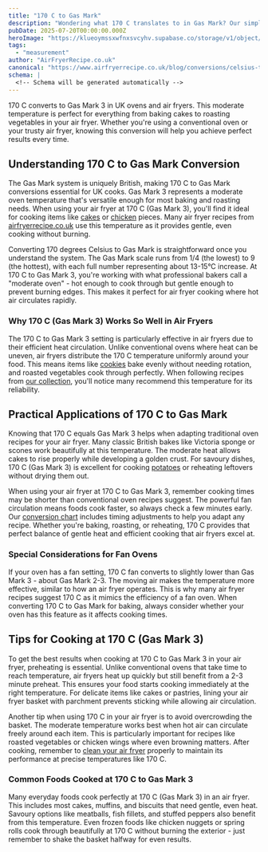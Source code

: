 ```yaml
---
title: "170 C to Gas Mark"
description: "Wondering what 170 C translates to in Gas Mark? Our simple guide breaks it down for both ovens and air fryers. You'll find clear conversions plus practical cooking advice. Perfect for UK home cooks who need quick temperature references."
pubDate: 2025-07-20T00:00:00.000Z
heroImage: "https://klueoymssxwfnxsvcyhv.supabase.co/storage/v1/object/public/Shmucket/170-c-to-gas-mark.png"
tags:
  - "measurement"
author: "AirFryerRecipe.co.uk"
canonical: "https://www.airfryerrecipe.co.uk/blog/conversions/celsius-to-gas-mark/170-c-to-gas-mark"
schema: |
  <!-- Schema will be generated automatically -->
---
```


<p id="">170 C converts to Gas Mark 3 in UK ovens and air fryers. This moderate temperature is perfect for everything from baking cakes to roasting vegetables in your air fryer. Whether you're using a conventional oven or your trusty air fryer, knowing this conversion will help you achieve perfect results every time.</p><h2 id="">Understanding 170 C to Gas Mark Conversion</h2><p id="">The Gas Mark system is uniquely British, making 170 C to Gas Mark conversions essential for UK cooks. Gas Mark 3 represents a moderate oven temperature that's versatile enough for most baking and roasting needs. When using your air fryer at 170 C (Gas Mark 3), you'll find it ideal for cooking items like <a href="https://www.airfryerrecipe.co.uk/recipe-category/cakes" id="">cakes</a> or <a href="https://www.airfryerrecipe.co.uk/recipe-category/chicken" id="">chicken</a> pieces. Many air fryer recipes from <a href="https://www.airfryerrecipe.co.uk" id="">airfryerrecipe.co.uk</a> use this temperature as it provides gentle, even cooking without burning.</p><p id="">Converting 170 degrees Celsius to Gas Mark is straightforward once you understand the system. The Gas Mark scale runs from 1/4 (the lowest) to 9 (the hottest), with each full number representing about 13-15°C increase. At 170 C to Gas Mark 3, you're working with what professional bakers call a "moderate oven" - hot enough to cook through but gentle enough to prevent burning edges. This makes it perfect for air fryer cooking where hot air circulates rapidly.</p><h3 id="">Why 170 C (Gas Mark 3) Works So Well in Air Fryers</h3><p id="">The 170 C to Gas Mark 3 setting is particularly effective in air fryers due to their efficient heat circulation. Unlike conventional ovens where heat can be uneven, air fryers distribute the 170 C temperature uniformly around your food. This means items like <a href="https://www.airfryerrecipe.co.uk/recipe-category/cookies" id="">cookies</a> bake evenly without needing rotation, and roasted vegetables cook through perfectly. When following recipes from <a href="https://www.airfryerrecipe.co.uk/recipes" id="">our collection</a>, you'll notice many recommend this temperature for its reliability.</p><h2 id="">Practical Applications of 170 C to Gas Mark</h2><p id="">Knowing that 170 C equals Gas Mark 3 helps when adapting traditional oven recipes for your air fryer. Many classic British bakes like Victoria sponge or scones work beautifully at this temperature. The moderate heat allows cakes to rise properly while developing a golden crust. For savoury dishes, 170 C (Gas Mark 3) is excellent for cooking <a href="https://www.airfryerrecipe.co.uk/recipe-category/potatoes" id="">potatoes</a> or reheating leftovers without drying them out.</p><p id="">When using your air fryer at 170 C to Gas Mark 3, remember cooking times may be shorter than conventional oven recipes suggest. The powerful fan circulation means foods cook faster, so always check a few minutes early. Our <a href="https://www.airfryerrecipe.co.uk/air-fryer-conversion-chart" id="">conversion chart</a> includes timing adjustments to help you adapt any recipe. Whether you're baking, roasting, or reheating, 170 C provides that perfect balance of gentle heat and efficient cooking that air fryers excel at.</p><h3 id="">Special Considerations for Fan Ovens</h3><p id="">If your oven has a fan setting, 170 C fan converts to slightly lower than Gas Mark 3 - about Gas Mark 2-3. The moving air makes the temperature more effective, similar to how an air fryer operates. This is why many air fryer recipes suggest 170 C as it mimics the efficiency of a fan oven. When converting 170 C to Gas Mark for baking, always consider whether your oven has this feature as it affects cooking times.</p><h2 id="">Tips for Cooking at 170 C (Gas Mark 3)</h2><p id="">To get the best results when cooking at 170 C to Gas Mark 3 in your air fryer, preheating is essential. Unlike conventional ovens that take time to reach temperature, air fryers heat up quickly but still benefit from a 2-3 minute preheat. This ensures your food starts cooking immediately at the right temperature. For delicate items like cakes or pastries, lining your air fryer basket with parchment prevents sticking while allowing air circulation.</p><p id="">Another tip when using 170 C in your air fryer is to avoid overcrowding the basket. The moderate temperature works best when hot air can circulate freely around each item. This is particularly important for recipes like roasted vegetables or chicken wings where even browning matters. After cooking, remember to <a href="https://www.airfryerrecipe.co.uk/air-fryer-cleaner" id="">clean your air fryer</a> properly to maintain its performance at precise temperatures like 170 C.</p><h3 id="">Common Foods Cooked at 170 C to Gas Mark 3</h3><p id="">Many everyday foods cook perfectly at 170 C (Gas Mark 3) in an air fryer. This includes most cakes, muffins, and biscuits that need gentle, even heat. Savoury options like meatballs, fish fillets, and stuffed peppers also benefit from this temperature. Even frozen foods like chicken nuggets or spring rolls cook through beautifully at 170 C without burning the exterior - just remember to shake the basket halfway for even results.</p>
